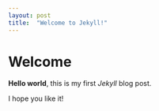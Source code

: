 ```yaml
---
layout: post
title:  "Welcome to Jekyll!"
---
```


# Welcome

**Hello world**, this is my first *Jekyll* blog post.

I hope you like it!